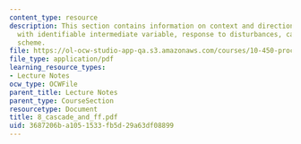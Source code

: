 ```yaml
---
content_type: resource
description: This section contains information on context and direction, a process
  with identifiable intermediate variable, response to disturbances, cascade control
  scheme.
file: https://ol-ocw-studio-app-qa.s3.amazonaws.com/courses/10-450-process-dynamics-operations-and-control-spring-2006/3687206ba1051533fb5d29a63df08899_8_cascade_and_ff.pdf
file_type: application/pdf
learning_resource_types:
- Lecture Notes
ocw_type: OCWFile
parent_title: Lecture Notes
parent_type: CourseSection
resourcetype: Document
title: 8_cascade_and_ff.pdf
uid: 3687206b-a105-1533-fb5d-29a63df08899
---
```

